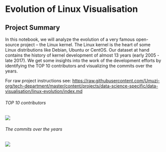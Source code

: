 # Evolution of Linux Visualisation

## Project Summary
In this notebook, we will analyze the evolution of a very famous open-source project – the Linux kernel. The Linux kernel is the heart of some Linux distributions like Debian, Ubuntu or CentOS. Our dataset at hand contains the history of kernel development of almost 13 years (early 2005 - late 2017). We get some insights into the work of the development efforts by identifying the TOP 10 contributors and visualizing the commits over the years.

For raw project instructions see: https://raw.githubusercontent.com/Umuzi-org/tech-department/master/content/projects/data-science-specific/data-visualisation/linux-evolution/index.md


###### TOP 10 contributors
![](https://lh3.googleusercontent.com/IqUTBAqExKEsPhwDWuX7MQ3xajhAcvCfFwDCECoL8biRj_T6KiuSaBMNs-giMLJIXxED5G4E-W17RwJQVsM3amwvFnOLoTTQwVDwb9OgrkJWXJB6dorBxDp1G2NeWoBPq6epaioHfg=w2400)

###### The commits over the years
![](https://lh3.googleusercontent.com/InSASCvqce8knGt4Wov1xs99bBJEukUZ_odktQqmgQlY2IH6lVTCF_bth2Dql7QcuUp7ZttkJjKnODkNmRBVEALIktF3KeqPkzJxTKUZ88CfvY5TGdFmQTJlohw1fVi_ezoFw2tKRw=w2400)

